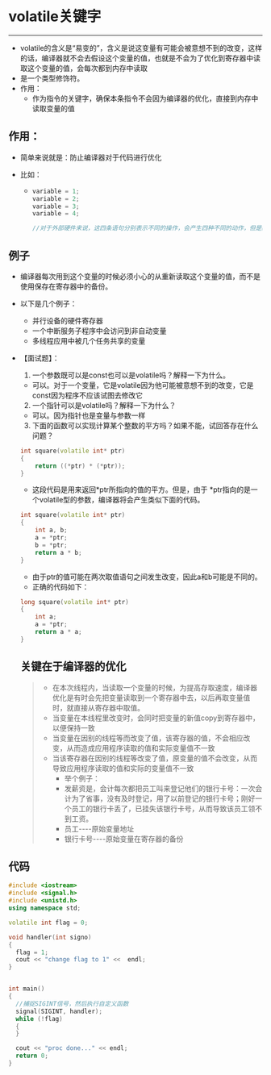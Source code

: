 # volatile关键字

---

- volatile的含义是“易变的”，含义是说这变量有可能会被意想不到的改变，这样的话，编译器就不会去假设这个变量的值，也就是不会为了优化到寄存器中读取这个变量的值，会每次都到内存中读取
- 是一个类型修饰符。
- 作用：
  - 作为指令的关键字，确保本条指令不会因为编译器的优化，直接到内存中读取变量的值



## 作用：

- 简单来说就是：防止编译器对于代码进行优化

- 比如：

  - ``` c++
    variable = 1;
    variable = 2;
    variable = 3;
    variable = 4;
    
    //对于外部硬件来说，这四条语句分别表示不同的操作，会产生四种不同的动作，但是编译器会对上述四条语句进行优化，认为只有variable = 4（即忽略前三条语句，只产生一条机器代码）。如果键入volatile的话，编译器会逐一的进行编译并产生相应的代码。
    ```



## 例子

- 编译器每次用到这个变量的时候必须小心的从重新读取这个变量的值，而不是使用保存在寄存器中的备份。

- 以下是几个例子：

  - 并行设备的硬件寄存器
  - 一个中断服务子程序中会访问到非自动变量
  - 多线程应用中被几个任务共享的变量

- 【面试题】：

  1. 一个参数既可以是const也可以是volatile吗？解释一下为什么。

  - 可以。对于一个变量，它是volatile因为他可能被意想不到的改变，它是const因为程序不应该试图去修改它

  2. 一个指针可以是volatile吗？解释一下为什么？

  - 可以。因为指针也是变量与参数一样

  3. 下面的函数可以实现计算某个整数的平方吗？如果不能，试回答存在什么问题？

  ``` c++
  int square(volatile int* ptr)
  {
      return ((*ptr) * (*ptr));
  }
  ```

  - 这段代码是用来返回*ptr所指向的值的平方。但是，由于 *ptr指向的是一个volatile型的参数，编译器将会产生类似下面的代码。

  ``` c++
  int square(volatile int* ptr)
  {
      int a, b;
      a = *ptr;
      b = *ptr;
      return a * b;
  }
  ```

  - 由于ptr的值可能在两次取值语句之间发生改变，因此a和b可能是不同的。
  - 正确的代码如下：

  ``` c++
  long square(volatile int* ptr)
  {
      int a;
      a = *ptr;
      return a * a;
  }
  ```

  ## 关键在于编译器的优化

  > - 在本次线程内，当读取一个变量的时候，为提高存取速度，编译器优化是有时会先把变量读取到一个寄存器中去，以后再取变量值时，就直接从寄存器中取值。
  > - 当变量在本线程里改变时，会同时把变量的新值copy到寄存器中，以便保持一致
  > - 当变量在因别的线程等而改变了值，该寄存器的值，不会相应改变，从而造成应用程序读取的值和实际变量值不一致
  > - 当该寄存器在因别的线程等改变了值，原变量的值不会改变，从而导致应用程序读取的值和实际的变量值不一致
  >   - 举个例子：
  >   - 发薪资是，会计每次都把员工叫来登记他们的银行卡号：一次会计为了省事，没有及时登记，用了以前登记的银行卡号；刚好一个员工的银行卡丢了，已挂失该银行卡号，从而导致该员工领不到工资。
  >   - 员工----原始变量地址
  >   - 银行卡号----原始变量在寄存器的备份



## 代码

``` c++
#include <iostream>
#include <signal.h>
#include <unistd.h>
using namespace std;

volatile int flag = 0;

void handler(int signo)
{
  flag = 1;
  cout << "change flag to 1" <<  endl;
}


int main()
{
  //捕捉SIGINT信号，然后执行自定义函数
  signal(SIGINT, handler);
  while (!flag)
  {
  }

  cout << "proc done..." << endl;
  return 0;
}
```





































